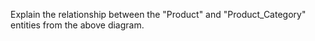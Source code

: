  Explain the relationship between the "Product" and "Product_Category" entities from the above diagram.
